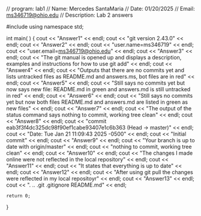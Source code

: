 // program: lab1
// Name: Mercedes SantaMaria
// Date: 01/20/2025
// Email: ms346719@ohio.edu
// Description: Lab 2 answers

 #include <iostream>
 using namespace std;

 int main( )
 {
    cout << "Answer1" << endl;
    cout << "git version 2.43.0" << endl;
    cout << "Answer2" << endl;
    cout << "user.name=ms346719" << endl;
    cout << "user.email=ms346719@ohio.edu" << endl;
    cout << "Answer3" << endl;
    cout << "The git manual is opened up and displays a description, examples and instructions for how to use git add" << endl;
    cout << "Answer4" << endl;
    cout << "Outputs that there are no commits yet and lists untracked files as README.md and answers.ms, bot files are in red" << endl;
    cout << "Answer5" << endl;
    cout << "Still says no commits yet but now says new file: README.md in green and answers.md is still untracked in red" << endl;
    cout << "Answer6" << endl;
    cout << "Still says no commits yet but now both files README.md and answers.md are listed in green as new files" << endl;
    cout << "Answer7" << endl;
    cout << "The output of the status command says nothing to commit, working tree clean" << endl;
    cout << "Answer8" << endl;
    cout << "commit eab3f3f4dc325dc98f90ef1cabe93407e1c6b363 (Head -> master)" << endl;
    cout << "Date: Tue Jan 21 11:09:43 2025 -0500" << endl;
    cout << "Initial commit" << endl;
    cout << "Answer9" << endl;
    cout << "Your branch is up to date with origin/master" << endl;
    cout << "nothing to commit, working tree clean" << endl;
    cout << "Answer10" << endl;
    cout << "The changes I made online were not reflected in the local repository" << endl;
    cout << "Answer11" << endl;
    cout << "It states that everything is up to date" << endl;
    cout << "Answer12" << endl;
    cout << "After using git pull the changes were reflected in my local repositoyr" << endl;
    cout << "Answer13" << endl;
    cout << ". .. .git .gitignore README.md" << endl;
    
    return 0; 
 }